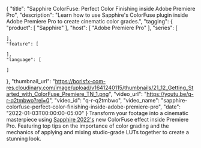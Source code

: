 {
  "title": "Sapphire ColorFuse: Perfect Color Finishing inside Adobe Premiere Pro",
  "description": "Learn how to use Sapphire's ColorFuse plugin inside Adobe Premiere Pro to create cinematic color grades.",
  "tagging": {
    "product": [
      "Sapphire"
    ],
    "host": [
      "Adobe Premiere Pro"
    ],
    "series": [

    ],
    "feature": [

    ],
    "language": [

    ]
  },
  "thumbnail_url": "https://borisfx-com-res.cloudinary.com/image/upload/v1641240115/thumbnails/21_12_Getting_Started_with_ColorFuse_Premiere_TN_1.png",
  "video_url": "https://youtu.be/q-r-q2tmbwo?rel=0",
  "video_id": "q-r-q2tmbwo",
  "video_name": "sapphire-colorfuse-perfect-color-finishing-inside-adobe-premiere-pro",
  "date": "2022-01-03T00:00:00-05:00"
}
Transform your footage into a cinematic masterpiece using [Sapphire 2022's](https://borisfx.com/products/sapphire/?collection=sapphire&product=sapphire "Sapphire | Boris FX | VFX Plugins ") new ColorFuse effect inside Premiere Pro. Featuring top tips on the importance of color grading and the mechanics of applying and mixing studio-grade LUTs together to create a stunning look.
